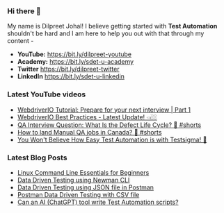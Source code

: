 ### Hi there 👋

My name is Dilpreet Johal! I believe getting started with **Test Automation** shouldn't be hard and I am here to help you out with that through my content -

- **YouTube:** https://bit.ly/dilpreet-youtube
- **Academy:** https://bit.ly/sdet-u-academy
- **Twitter** https://bit.ly/dilpreet-twitter
- **LinkedIn** https://bit.ly/sdet-u-linkedin

### Latest YouTube videos

<!-- YOUTUBE-VIDEOS-LIST:START -->
- [WebdriverIO Tutorial: Prepare for your next interview | Part 1](https://www.youtube.com/watch?v=4DoQAGIBEUo)
- [WebdriverIO Best Practices - Latest Update! 👈🏼](https://www.youtube.com/watch?v=AzLQpqkaeHk)
- [QA Interview Question: What Is the Defect Life Cycle? 🐞 #shorts](https://www.youtube.com/watch?v=sjmMigfQCZc)
- [How to land Manual QA jobs in Canada? 💼 #shorts](https://www.youtube.com/watch?v=_tT6-DUB-Dw)
- [You Won&#39;t Believe How Easy Test Automation is with Testsigma! 🤯](https://www.youtube.com/watch?v=pwUsO7syzt4)
<!-- YOUTUBE-VIDEOS-LIST:END -->


### Latest Blog Posts
<!-- BLOG-POST-LIST:START -->
- [Linux Command Line Essentials for Beginners](https://automationbro.com/blog/linux-command-line/?utm_source=rss&utm_medium=rss&utm_campaign=linux-command-line)
- [Data Driven Testing using Newman CLI](https://automationbro.com/blog/newman-data-driven-testing/?utm_source=rss&utm_medium=rss&utm_campaign=newman-data-driven-testing)
- [Data Driven Testing using JSON file in Postman](https://automationbro.com/blog/data-driven-testing-using-json-file-in-postman/?utm_source=rss&utm_medium=rss&utm_campaign=data-driven-testing-using-json-file-in-postman)
- [Postman Data Driven Testing with CSV file](https://automationbro.com/blog/postman-csv-data-driven-testing/?utm_source=rss&utm_medium=rss&utm_campaign=postman-csv-data-driven-testing)
- [Can an AI &lpar;ChatGPT&rpar; tool write Test Automation scripts?](https://automationbro.com/blog/chatgpt-test-automation/?utm_source=rss&utm_medium=rss&utm_campaign=chatgpt-test-automation)
<!-- BLOG-POST-LIST:END -->
